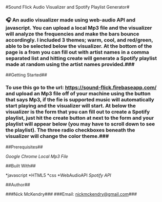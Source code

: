 #Sound Flick Audio Visualizer and Spotify Playlist Generator#

### 🎧 An audio visualizer made using web-audio API and javascript. You can upload a local Mp3 file and the visualizer will analyze the frequencies and make the bars bounce accordingly. I included 3 themes; warm, cool, and red/green, able to be selected below the visualizer. At the bottom of the page is a from you can fill out with artist names in a comma separated list and hitting create will generate a Spotify playlist made at random using the artist names provided.###

##Getting Started##

### To use this go to the url: https://sound-flick.firebaseapp.com/ and upload an Mp3 file off of your machine using the button that says Mp3, if the fie is supported music will automatically start playing and the visualizer will start. At below the visualizer is the form that you can fill out to create a Spotify playlist, just hit the create button at next to the form and your playlist will appear below (you may have to scroll down to see the playlist). The three radio checkboxes beneath the visualizer will change the color theme.###

##Prerequisites##

*Google Chrome*
*Local Mp3 File*

##Built With##

*javascript
*HTML5
*css
*WebAudioAPI
*Spotify API*

##Author##

###Nick McKendry###
###Email: nickmckendry@gmail.com###
